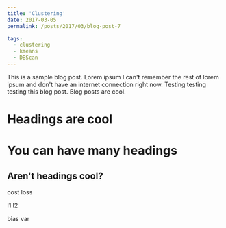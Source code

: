 ```yaml
---
title: 'Clustering'
date: 2017-03-05
permalink: /posts/2017/03/blog-post-7

tags:
  - clustering
  - kmeans
  - DBScan
---
```


This is a sample blog post. Lorem ipsum I can't remember the rest of lorem ipsum and don't have an internet connection right now. Testing testing testing this blog post. Blog posts are cool. 

Headings are cool
======

You can have many headings
======

Aren't headings cool?
------

cost loss

l1 l2

bias var

